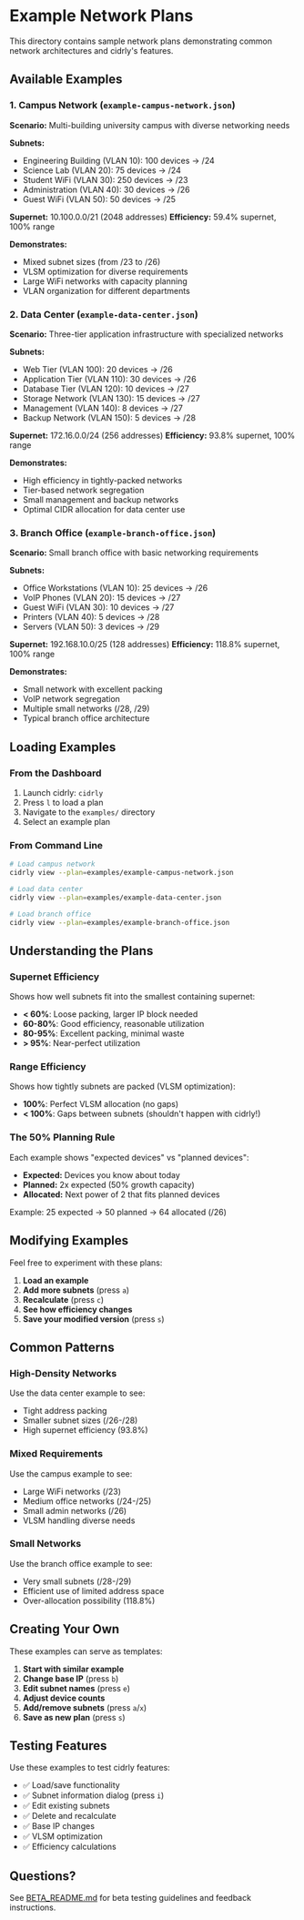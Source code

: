 # Example Network Plans

This directory contains sample network plans demonstrating common network architectures and cidrly's features.

## Available Examples

### 1. Campus Network (`example-campus-network.json`)

**Scenario:** Multi-building university campus with diverse networking needs

**Subnets:**

- Engineering Building (VLAN 10): 100 devices → /24
- Science Lab (VLAN 20): 75 devices → /24
- Student WiFi (VLAN 30): 250 devices → /23
- Administration (VLAN 40): 30 devices → /26
- Guest WiFi (VLAN 50): 50 devices → /25

**Supernet:** 10.100.0.0/21 (2048 addresses)
**Efficiency:** 59.4% supernet, 100% range

**Demonstrates:**

- Mixed subnet sizes (from /23 to /26)
- VLSM optimization for diverse requirements
- Large WiFi networks with capacity planning
- VLAN organization for different departments

### 2. Data Center (`example-data-center.json`)

**Scenario:** Three-tier application infrastructure with specialized networks

**Subnets:**

- Web Tier (VLAN 100): 20 devices → /26
- Application Tier (VLAN 110): 30 devices → /26
- Database Tier (VLAN 120): 10 devices → /27
- Storage Network (VLAN 130): 15 devices → /27
- Management (VLAN 140): 8 devices → /27
- Backup Network (VLAN 150): 5 devices → /28

**Supernet:** 172.16.0.0/24 (256 addresses)
**Efficiency:** 93.8% supernet, 100% range

**Demonstrates:**

- High efficiency in tightly-packed networks
- Tier-based network segregation
- Small management and backup networks
- Optimal CIDR allocation for data center use

### 3. Branch Office (`example-branch-office.json`)

**Scenario:** Small branch office with basic networking requirements

**Subnets:**

- Office Workstations (VLAN 10): 25 devices → /26
- VoIP Phones (VLAN 20): 15 devices → /27
- Guest WiFi (VLAN 30): 10 devices → /27
- Printers (VLAN 40): 5 devices → /28
- Servers (VLAN 50): 3 devices → /29

**Supernet:** 192.168.10.0/25 (128 addresses)
**Efficiency:** 118.8% supernet, 100% range

**Demonstrates:**

- Small network with excellent packing
- VoIP network segregation
- Multiple small networks (/28, /29)
- Typical branch office architecture

## Loading Examples

### From the Dashboard

1. Launch cidrly: `cidrly`
2. Press `l` to load a plan
3. Navigate to the `examples/` directory
4. Select an example plan

### From Command Line

```bash
# Load campus network
cidrly view --plan=examples/example-campus-network.json

# Load data center
cidrly view --plan=examples/example-data-center.json

# Load branch office
cidrly view --plan=examples/example-branch-office.json
```

## Understanding the Plans

### Supernet Efficiency

Shows how well subnets fit into the smallest containing supernet:

- **< 60%**: Loose packing, larger IP block needed
- **60-80%**: Good efficiency, reasonable utilization
- **80-95%**: Excellent packing, minimal waste
- **> 95%**: Near-perfect utilization

### Range Efficiency

Shows how tightly subnets are packed (VLSM optimization):

- **100%**: Perfect VLSM allocation (no gaps)
- **< 100%**: Gaps between subnets (shouldn't happen with cidrly!)

### The 50% Planning Rule

Each example shows "expected devices" vs "planned devices":

- **Expected:** Devices you know about today
- **Planned:** 2x expected (50% growth capacity)
- **Allocated:** Next power of 2 that fits planned devices

Example: 25 expected → 50 planned → 64 allocated (/26)

## Modifying Examples

Feel free to experiment with these plans:

1. **Load an example**
2. **Add more subnets** (press `a`)
3. **Recalculate** (press `c`)
4. **See how efficiency changes**
5. **Save your modified version** (press `s`)

## Common Patterns

### High-Density Networks

Use the data center example to see:

- Tight address packing
- Smaller subnet sizes (/26-/28)
- High supernet efficiency (93.8%)

### Mixed Requirements

Use the campus example to see:

- Large WiFi networks (/23)
- Medium office networks (/24-/25)
- Small admin networks (/26)
- VLSM handling diverse needs

### Small Networks

Use the branch office example to see:

- Very small subnets (/28-/29)
- Efficient use of limited address space
- Over-allocation possibility (118.8%)

## Creating Your Own

These examples can serve as templates:

1. **Start with similar example**
2. **Change base IP** (press `b`)
3. **Edit subnet names** (press `e`)
4. **Adjust device counts**
5. **Add/remove subnets** (press `a`/`x`)
6. **Save as new plan** (press `s`)

## Testing Features

Use these examples to test cidrly features:

- ✅ Load/save functionality
- ✅ Subnet information dialog (press `i`)
- ✅ Edit existing subnets
- ✅ Delete and recalculate
- ✅ Base IP changes
- ✅ VLSM optimization
- ✅ Efficiency calculations

## Questions?

See [BETA_README.md](../BETA_README.md) for beta testing guidelines and feedback instructions.
